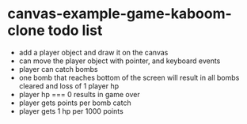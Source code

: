 # canvas-example-game-kaboom-clone todo list

* add a player object and draw it on the canvas
* can move the player object with pointer, and keyboard events
* player can catch bombs
* one bomb that reaches bottom of the screen will result in all bombs cleared and loss of 1 player hp
* player hp === 0 results in game over
* player gets points per bomb catch
* player gets 1 hp per 1000 points